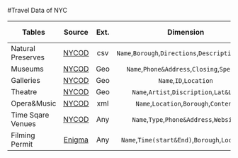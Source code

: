 #Travel Data of NYC<br/>

| Tables        | Source        | Ext.  |Dimension   |#of Obs|
| ------------- |:-------------:| :-----:|:-----:|:---:|
| Natural Preserves| [NYCOD](http://www.nyc.gov/html/dpr/nycbigapps/DPR_naturepreserves_001.csv) |csv|`Name`,`Borough`,`Directions`,`Description`,`Type`|51|
| Museums | [NYCOD](https://data.cityofnewyork.us/Recreation/New-York-City-Museums/ekax-ky3z)|Geo|`Name`,`Phone&Address`,`Closing`,`Special` |46|
| Galleries | [NYCOD](https://data.cityofnewyork.us/Recreation/New-York-City-Art-Galleries/tgyc-r5jh)|Geo|`Name`,`ID`,`Location`||
| Theatre |[NYCOD](https://data.cityofnewyork.us/Recreation/Theaters/kdu2-865w)|Geo|`Name`,`Artist`,`Discription`,`Lat&Lon`|40|
| Opera&Music |[NYCOD](https://data.cityofnewyork.us/Recreation/DOITT-CLASSICAL-MUSIC/txxa-5nhg)|xml|`Name`,`Location`,`Borough`,`Content`|2105|
| Time Sqare Venues|[NYCOD](https://data.cityofnewyork.us/Business/Times-Square-Entertainment-Venues/jxdc-hnze)|Any|`Name`,`Type`,`Phone&Address`,`Website`|78|
| Filming Permit|[Enigma](https://app.enigma.io/table/us.states.ny.cities.nyc.mome.filming-permits.events?row=0&col=2&page=1)|Any|`Name`,`Time(start&End)`,`Borough`,`Location`||
